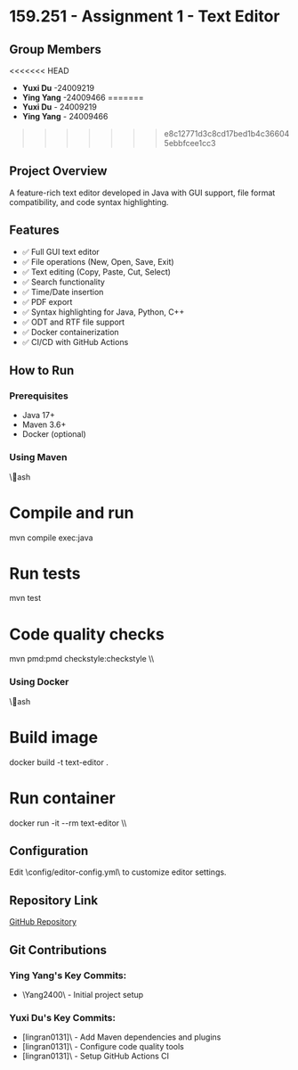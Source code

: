 ﻿# 159.251 - Assignment 1 - Text Editor

## Group Members
<<<<<<< HEAD
- **Yuxi Du** -24009219
- **Ying Yang** -24009466
=======
- **Yuxi Du** - 24009219
- **Ying Yang** - 24009466
>>>>>>> e8c12771d3c8cd17bed1b4c366045ebbfcee1cc3

## Project Overview
A feature-rich text editor developed in Java with GUI support, file format compatibility, and code syntax highlighting.

## Features
- ✅ Full GUI text editor
- ✅ File operations (New, Open, Save, Exit)
- ✅ Text editing (Copy, Paste, Cut, Select)
- ✅ Search functionality
- ✅ Time/Date insertion
- ✅ PDF export
- ✅ Syntax highlighting for Java, Python, C++
- ✅ ODT and RTF file support
- ✅ Docker containerization
- ✅ CI/CD with GitHub Actions

## How to Run

### Prerequisites
- Java 17+
- Maven 3.6+
- Docker (optional)

### Using Maven
\\\ash
# Compile and run
mvn compile exec:java

# Run tests
mvn test

# Code quality checks
mvn pmd:pmd checkstyle:checkstyle
\\\

### Using Docker
\\\ash
# Build image
docker build -t text-editor .

# Run container
docker run -it --rm text-editor
\\\

## Configuration
Edit \config/editor-config.yml\ to customize editor settings.

## Repository Link
[GitHub Repository](https://github.com/lingran0131/251-Assignment1-2025-YuxiDu-YingYang)

## Git Contributions
### Ying Yang's Key Commits:
- \Yang2400\ - Initial project setup

### Yuxi Du's Key Commits:  
- \[lingran0131]\ - Add Maven dependencies and plugins
- \[lingran0131]\ - Configure code quality tools  
- \[lingran0131]\ - Setup GitHub Actions CI

